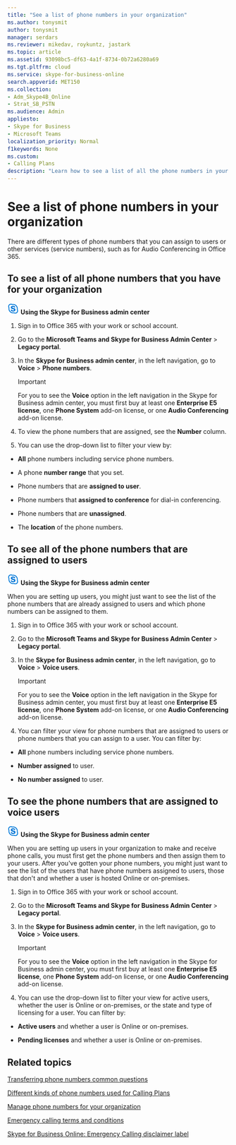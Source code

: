 ```yaml
---
title: "See a list of phone numbers in your organization"
ms.author: tonysmit
author: tonysmit
manager: serdars
ms.reviewer: mikedav, roykuntz, jastark
ms.topic: article
ms.assetid: 93098bc5-df63-4a1f-8734-0b72a6280a69
ms.tgt.pltfrm: cloud
ms.service: skype-for-business-online
search.appverid: MET150
ms.collection: 
- Adm_Skype4B_Online
- Strat_SB_PSTN
ms.audience: Admin
appliesto:
- Skype for Business 
- Microsoft Teams
localization_priority: Normal
f1keywords: None
ms.custom:
- Calling Plans
description: "Learn how to see a list of all the phone numbers in your organization, all the numbers assigned to users, and all the numbers that are assigned to voice users from the Skype for Business admin center."
---
```


# See a list of phone numbers in your organization

There are different types of phone numbers that you can assign to users or other services (service numbers), such as for Audio Conferencing in Office 365.
  
## To see a list of all phone numbers that you have for your organization

![sfb-logo-30x30.png](../images/sfb-logo-30x30.png) **Using the Skype for Business admin center**


1. Sign in to Office 365 with your work or school account.
    
2. Go to the **Microsoft Teams and Skype for Business Admin Center** > **Legacy portal**.
    
3. In the **Skype for Business admin center**, in the left navigation, go to **Voice** > **Phone numbers**.
    
    > [!IMPORTANT]
    > For you to see the **Voice** option in the left navigation in the Skype for Business admin center, you must first buy at least one **Enterprise E5 license**, one **Phone System** add-on license, or one **Audio Conferencing** add-on license.
    
4. To view the phone numbers that are assigned, see the **Number** column.
    
5. You can use the drop-down list to filter your view by:
    
  - **All** phone numbers including service phone numbers.
    
  - A phone **number range** that you set.
    
  - Phone numbers that are **assigned to user**.
    
  - Phone numbers that **assigned to conference** for dial-in conferencing.
    
  - Phone numbers that are **unassigned**.
    
  - The **location** of the phone numbers.
    
## To see all of the phone numbers that are assigned to users

![sfb-logo-30x30.png](../images/sfb-logo-30x30.png) **Using the Skype for Business admin center**


When you are setting up users, you might just want to see the list of the phone numbers that are already assigned to users and which phone numbers can be assigned to them.
  
1. Sign in to Office 365 with your work or school account.
    
2. Go to the **Microsoft Teams and Skype for Business Admin Center** > **Legacy portal**.
    
3. In the **Skype for Business admin center**, in the left navigation, go to **Voice** > **Voice users**.
    
    > [!IMPORTANT]
    > For you to see the **Voice** option in the left navigation in the Skype for Business admin center, you must first buy at least one **Enterprise E5 license**, one **Phone System** add-on license, or one **Audio Conferencing** add-on license.
    
4. You can filter your view for phone numbers that are assigned to users or phone numbers that you can assign to a user. You can filter by:
    
  - **All** phone numbers including service phone numbers.
    
  - **Number assigned** to user.
    
  - **No number assigned** to user.
    
## To see the phone numbers that are assigned to voice users

![sfb-logo-30x30.png](../images/sfb-logo-30x30.png) **Using the Skype for Business admin center**


When you are setting up users in your organization to make and receive phone calls, you must first get the phone numbers and then assign them to your users. After you've gotten your phone numbers, you might just want to see the list of the users that have phone numbers assigned to users, those that don't and whether a user is hosted Online or on-premises.
  
1. Sign in to Office 365 with your work or school account.
    
2. Go to the **Microsoft Teams and Skype for Business Admin Center** > **Legacy portal**.
    
3. In the **Skype for Business admin center**, in the left navigation, go to **Voice** > **Voice users**.
    
    > [!IMPORTANT]
    > For you to see the **Voice** option in the left navigation in the Skype for Business admin center, you must first buy at least one **Enterprise E5 license**, one **Phone System** add-on license, or one **Audio Conferencing** add-on license.
    
4. You can use the drop-down list to filter your view for active users, whether the user is Online or on-premises, or the state and type of licensing for a user. You can filter by:
    
  - **Active users** and whether a user is Online or on-premises.
    
  - **Pending licenses** and whether a user is Online or on-premises.
    
## Related topics
[Transferring phone numbers common questions](/microsoftteams/transferring-phone-numbers-common-questions)

[Different kinds of phone numbers used for Calling Plans](/microsoftteams/different-kinds-of-phone-numbers-used-for-calling-plans)

[Manage phone numbers for your organization](/microsoftteams/manage-phone-numbers-for-your-organization)

[Emergency calling terms and conditions](/microsoftteams/emergency-calling-terms-and-conditions)

[Skype for Business Online: Emergency Calling disclaimer label](https://github.com/MicrosoftDocs/OfficeDocs-SkypeForBusiness/blob/live/Teams/downloads/emergency-calling/emergency-calling-label-(en-us)-(v.1.0).zip?raw=true)
  
 
